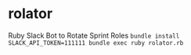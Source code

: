 # rolator
Ruby Slack Bot to Rotate Sprint Roles
`bundle install`
`SLACK_API_TOKEN=111111 bundle exec ruby rolator.rb`

